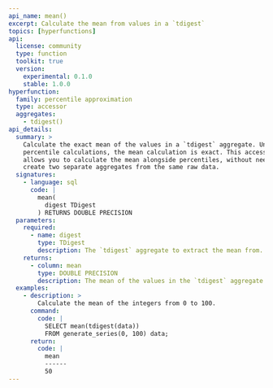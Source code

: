 ```yaml
---
api_name: mean()
excerpt: Calculate the mean from values in a `tdigest`
topics: [hyperfunctions]
api:
  license: community
  type: function
  toolkit: true
  version:
    experimental: 0.1.0
    stable: 1.0.0
hyperfunction:
  family: percentile approximation
  type: accessor
  aggregates:
    - tdigest()
api_details:
  summary: >
    Calculate the exact mean of the values in a `tdigest` aggregate. Unlike
    percentile calculations, the mean calculation is exact. This accessor
    allows you to calculate the mean alongside percentiles, without needing to
    create two separate aggregates from the same raw data.
  signatures:
    - language: sql
      code: |
        mean(
          digest TDigest
        ) RETURNS DOUBLE PRECISION
  parameters:
    required:
      - name: digest
        type: TDigest
        description: The `tdigest` aggregate to extract the mean from.
    returns:
      - column: mean
        type: DOUBLE PRECISION
        description: The mean of the values in the `tdigest` aggregate.
  examples:
    - description: >
        Calculate the mean of the integers from 0 to 100.
      command:
        code: |
          SELECT mean(tdigest(data))
          FROM generate_series(0, 100) data;
      return:
        code: |
          mean
          ------
          50
---
```


